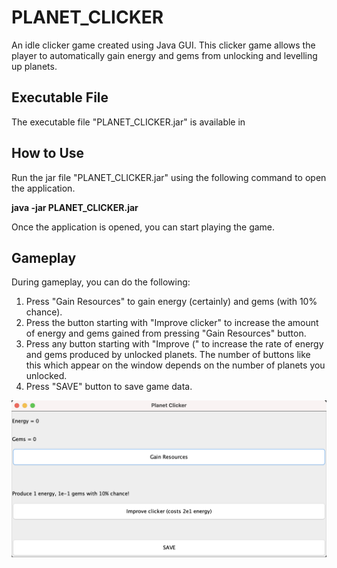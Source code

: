 # PLANET_CLICKER

An idle clicker game created using Java GUI. This clicker game allows the player to automatically gain energy and 
gems from unlocking and levelling up planets.

## Executable File

The executable file "PLANET_CLICKER.jar" is available in 

## How to Use

Run the jar file "PLANET_CLICKER.jar" using the following command to open the application.

**java -jar PLANET_CLICKER.jar**

Once the application is opened, you can start playing the game.

## Gameplay

During gameplay, you can do the following:

1. Press "Gain Resources" to gain energy (certainly) and gems (with 10% chance).
2. Press the button starting with "Improve clicker" to increase the amount of energy and gems gained from pressing
"Gain Resources" button.
3. Press any button starting with "Improve (" to increase the rate of energy and gems produced by unlocked planets. 
The number of buttons like this which appear on the window depends on the number of planets you unlocked.
4. Press "SAVE" button to save game data.

![Planet Clicker](images/Planet%20Clicker.png)